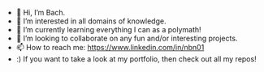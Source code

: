 - 👋 Hi, I’m Bach.
- 👀 I’m interested in all domains of knowledge. 
- 🌱 I’m currently learning everything I can as a polymath! 
- 💞️ I’m looking to collaborate on any fun and/or interesting projects.
- 📫 How to reach me: https://www.linkedin.com/in/nbn01
- :) If you want to take a look at my portfolio, then check out all my repos!

<!---
ngocbachnguyen9/ngocbachnguyen9 is a ✨ special ✨ repository because its `README.md` (this file) appears on your GitHub profile.
You can click the Preview link to take a look at your changes.
--->
